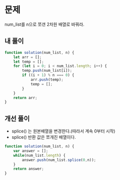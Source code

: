# 문제
num_list를 n으로 쪼갠 2차원 배열로 바꿔라.

## 내 풀이
```js
function solution(num_list, n) {
    let arr = [];
    let temp = [];
    for (let i = 0; i < num_list.length; i++) {
        temp.push(num_list[i]);
        if ((i + 1) % n === 0) {
            arr.push(temp);
            temp = [];
        }
    }
    return arr;
}
```

## 개선 풀이
- splice() 는 원본배열을 변경한다.(따라서 계속 0부터 시작)
- splice() 반환 값은 쪼개진 배열이다.
```js
function solution(num_list, n) {
    var answer = [];
    while(num_list.length) {
        answer.push(num_list.splice(0,n));
    }
    return answer;
}
```